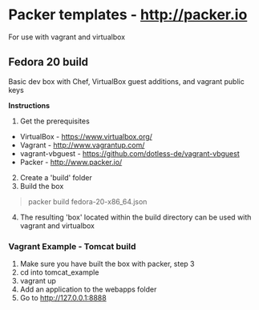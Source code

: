 # Packer templates - http://packer.io
For use with vagrant and virtualbox

## Fedora 20 build
Basic dev box with Chef, VirtualBox guest additions, and vagrant public keys

**Instructions**

1. Get the prerequisites
  * VirtualBox - https://www.virtualbox.org/
  * Vagrant - http://www.vagrantup.com/
  * vagrant-vbguest - https://github.com/dotless-de/vagrant-vbguest
  * Packer - http://www.packer.io/
2. Create a 'build' folder
3. Build the box
> packer build fedora-20-x86_64.json
4. The resulting 'box' located within the build directory can be used with vagrant and virtualbox

### Vagrant Example - Tomcat build
1. Make sure you have built the box with packer, step 3
2. cd into tomcat_example
3. vagrant up
4. Add an application to the webapps folder
5. Go to http://127.0.0.1:8888
